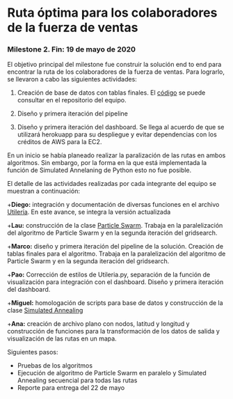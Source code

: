 
Ruta óptima para los colaboradores de la fuerza de ventas
==============================

### Milestone 2. Fin: 19 de mayo de 2020

El objetivo principal del milestone fue construir la solución end to end para encontrar la ruta de los colaboradores de la fuerza de ventas. Para lograrlo, se llevaron a cabo las siguientes actividades: 

1. Creación de base de datos con tablas finales. El [código](https://github.com/lauragmz/proyecto-final-mno2020/tree/master/src/sql) se puede consultar en el repositorio del equipo. 

2. Diseño y primera iteración del pipeline

3. Diseño y primera iteración del dashboard. Se llega al acuerdo de que se utilizará herokuapp para su despliegue y evitar dependencias con los créditos de AWS para la EC2.

En un inicio se había planeado realizar la paralización de las rutas en ambos algoritmos. Sin embargo, por la forma en la que está implementada la función de Simulated Annelaning de Python esto no fue posible. 

El detalle de las actividades realizadas por cada integrante del equipo se muestran a continuación:

+**Diego:** integración y documentación de diversas funciones en el archivo [Utilería](https://github.com/lauragmz/analisis-numerico-computo-cientifico/blob/mno-2020-1/proyecto_final/proyectos/equipos/equipos_1_y_4/avance2/codigo/Utileria.py). En este avance, se integra la versión actualizada

+**Lau:** construcción de la clase [Particle Swarm](https://github.com/lauragmz/analisis-numerico-computo-cientifico/blob/mno-2020-1/proyecto_final/proyectos/equipos/equipos_1_y_4/avance2/codigo/particle_swarm.py). Trabaja en la paralelización del algoritmo de Particle Swarm y en la segunda iteración del gridsearch. 

+**Marco:** diseño y primera iteración del pipeline de la solución. Creación de tablas finales para el algoritmo. Trabaja en la paralelización del algoritmo de Particle Swarm y en la segunda iteración del gridsearch.

+**Pao:** Corrección de estilos de Utileria.py, separación de la función de visualización para integración con el dashboard. Diseño y primera iteración del dashboard. 

+**Miguel:** homologación de scripts para base de datos y construcción de la clase [Simulated Annealing](https://github.com/lauragmz/analisis-numerico-computo-cientifico/blob/mno-2020-1/proyecto_final/proyectos/equipos/equipos_1_y_4/avance2/codigo/simulated_annealing.py)

+**Ana:** creación de archivo plano con nodos, latitud y longitud y construcción de funciones para la transformación de los datos de salida y visualización de las rutas en un mapa. 

Siguientes pasos:  

+ Pruebas de los algoritmos
+ Ejecución de algoritmo de Particle Swarm en paralelo y Simulated Annealing secuencial para todas las rutas
+ Reporte para entrega del 22 de mayo

